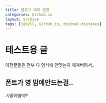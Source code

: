 ```yaml
---
title: 블로그 테마 변경
categories: Github.io
layout: archive
tags: [jekyll, Github.io, minimal-mistakes]
---
```


# 테스트용 글
이전글들은 전부 다 형식에 안맞는지 깨져버려서..

## 폰트가 영 맘에안드는걸..
_기울여볼까?_